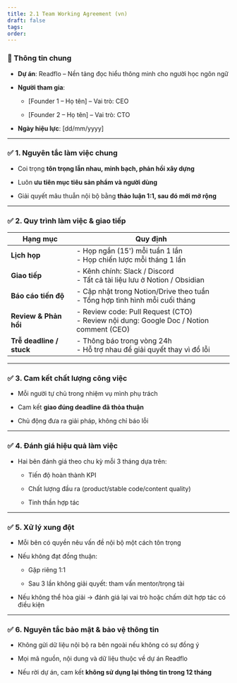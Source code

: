 ```yaml
---
title: 2.1 Team Working Agreement (vn)
draft: false
tags: 
order:
---
```


### 🧾 Thông tin chung

- **Dự án**: Readflo – Nền tảng đọc hiểu thông minh cho người học ngôn ngữ
    
- **Người tham gia**:
    
    - [Founder 1 – Họ tên] – Vai trò: CEO
        
    - [Founder 2 – Họ tên] – Vai trò: CTO
        
- **Ngày hiệu lực**: [dd/mm/yyyy]
    

---

### ✅ 1. **Nguyên tắc làm việc chung**

- Coi trọng **tôn trọng lẫn nhau, minh bạch, phản hồi xây dựng**
    
- Luôn **ưu tiên mục tiêu sản phẩm và người dùng**
    
- Giải quyết mâu thuẫn nội bộ bằng **thảo luận 1:1, sau đó mới mở rộng**
    

---

### ✅ 2. **Quy trình làm việc & giao tiếp**

|Hạng mục|Quy định|
|---|---|
|**Lịch họp**|- Họp ngắn (15') mỗi tuần 1 lần  <br>- Họp chiến lược mỗi tháng 1 lần|
|**Giao tiếp**|- Kênh chính: Slack / Discord  <br>- Tất cả tài liệu lưu ở Notion / Obsidian|
|**Báo cáo tiến độ**|- Cập nhật trong Notion/Drive theo tuần  <br>- Tổng hợp tình hình mỗi cuối tháng|
|**Review & Phản hồi**|- Review code: Pull Request (CTO)  <br>- Review nội dung: Google Doc / Notion comment (CEO)|
|**Trễ deadline / stuck**|- Thông báo trong vòng 24h  <br>- Hỗ trợ nhau để giải quyết thay vì đổ lỗi|

---

### ✅ 3. **Cam kết chất lượng công việc**

- Mỗi người tự chủ trong nhiệm vụ mình phụ trách
    
- Cam kết **giao đúng deadline đã thỏa thuận**
    
- Chủ động đưa ra giải pháp, không chỉ báo lỗi
    

---

### ✅ 4. **Đánh giá hiệu quả làm việc**

- Hai bên đánh giá theo chu kỳ mỗi 3 tháng dựa trên:
    
    - Tiến độ hoàn thành KPI
        
    - Chất lượng đầu ra (product/stable code/content quality)
        
    - Tinh thần hợp tác
        

---

### ✅ 5. **Xử lý xung đột**

- Mỗi bên có quyền nêu vấn đề nội bộ một cách tôn trọng
    
- Nếu không đạt đồng thuận:
    
    - Gặp riêng 1:1
        
    - Sau 3 lần không giải quyết: tham vấn mentor/trọng tài
        
- Nếu không thể hòa giải → đánh giá lại vai trò hoặc chấm dứt hợp tác có điều kiện
    

---

### ✅ 6. **Nguyên tắc bảo mật & bảo vệ thông tin**

- Không gửi dữ liệu nội bộ ra bên ngoài nếu không có sự đồng ý
    
- Mọi mã nguồn, nội dung và dữ liệu thuộc về dự án Readflo
    
- Nếu rời dự án, cam kết **không sử dụng lại thông tin trong 12 tháng**